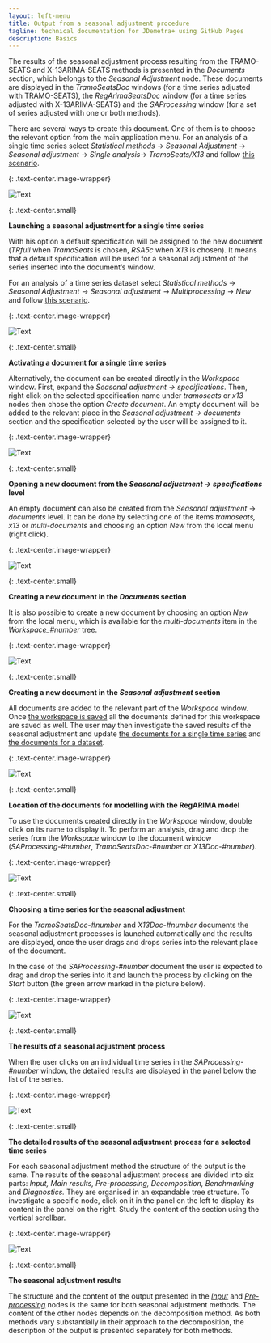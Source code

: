 ```yaml
---
layout: left-menu
title: Output from a seasonal adjustment procedure
tagline: technical documentation for JDemetra+ using GitHub Pages
description: Basics
---
```

The results of the seasonal adjustment process
resulting from the TRAMO-SEATS and X-13ARIMA-SEATS methods is presented in the *Documents* section,
which belongs to the *Seasonal Adjustment* node.
These documents are displayed in the *TramoSeatsDoc* windows (for a time
series adjusted with TRAMO-SEATS), the *RegArimaSeatsDoc* window (for a
time series adjusted with X-13ARIMA-SEATS) and the *SAProcessing* window
(for a set of series adjusted with one or both methods).

There are several ways to create this document. One of them is to choose
the relevant option from the main application menu. For an analysis of a
single time series select *Statistical methods* → *Seasonal Adjustment*
→ *Seasonal adjustment* → *Single analysis*→ *TramoSeats/X13* and follow
[this scenario](../case-studies/simplesa-single.html).

{: .text-center.image-wrapper}

![Text](/assets/img/reference-manual/manual/RM_C_pic24.jpg)

{: .text-center.small}

**Launching a seasonal adjustment for a single time series**

With his option a default specification will be assigned to the new
document (*TRfull* when *TramoSeats* is chosen, *RSA5c* when *X13* is
chosen). It means that a default specification will be used for a
seasonal adjustment of the series inserted into the document’s window.

For an analysis of a time series dataset select *Statistical methods* →
*Seasonal Adjustment* → *Seasonal adjustment* → *Multiprocessing* →
*New* and follow [this scenario](../case-studies/simplesa-muliple.html).

{: .text-center.image-wrapper}

![Text](/assets/img/reference-manual/manual/RM_C_pic25.jpg)

{: .text-center.small}

**Activating a document for a single time series**

Alternatively, the document can be created directly in the *Workspace*
window. First, expand the *Seasonal adjustment → specifications*. Then,
right click on the selected specification name under *tramoseats* or
*x13* nodes then chose the option *Create document*. An empty document
will be added to the relevant place in the *Seasonal adjustment →
documents* section and the specification selected by the user will be
assigned to it.

{: .text-center.image-wrapper}

![Text](/assets/img/reference-manual/manual/RM_C_pic26.jpg)

{: .text-center.small}

**Opening a new document from the *Seasonal adjustment → specifications* level**

An empty document can also be created from the *Seasonal adjustment* →
*documents* level. It can be done by selecting one of the items
*tramoseats,* *x13* or *multi-documents* and choosing an option *New*
from the local menu (right click).

{: .text-center.image-wrapper}

![Text](/assets/img/reference-manual/manual/RM_C_pic27.jpg)

{: .text-center.small}

**Creating a new document in the *Documents* section**

It is also possible to create a new document by choosing an option *New*
from the local menu, which is available for the *multi-documents* item
in the *Workspace\_\#number* tree.

{: .text-center.image-wrapper}

![Text](/assets/img/reference-manual/manual/RM_C_pic28.jpg)

{: .text-center.small}

**Creating a new document in the *Seasonal adjustment* section**

All documents are added to the relevant part of the *Workspace* window.
Once [the workspace is saved](../reference-manual/file.html) all the documents defined for this
workspace are saved as well. The user may then investigate the saved
results of the seasonal adjustment and update [the documents for a single time series](../simplesa-single.html) 
and [the documents for a dataset](../simplesa-muliple.html). 

{: .text-center.image-wrapper}

![Text](/assets/img/reference-manual/manual/RM_C_pic29.jpg)

{: .text-center.small}

**Location of the documents for modelling with the RegARIMA model**

To use the documents created directly in the *Workspace* window, double
click on its name to display it. To perform an analysis, drag and drop
the series from the *Workspace* window to the document window
(*SAProcessing-\#number*, *TramoSeatsDoc-\#number* or
*X13Doc-\#number*).

{: .text-center.image-wrapper}

![Text](/assets/img/reference-manual/manual/RM_C_pic30.jpg)

{: .text-center.small}

**Choosing a time series for the seasonal adjustment**

For the *TramoSeatsDoc-\#number* and *X13Doc-\#number* documents the
seasonal adjustment processes is launched automatically and the results
are displayed, once the user drags and drops series into the relevant
place of the document.

In the case of the *SAProcessing-\#number* document the user is expected
to drag and drop the series into it and launch the process by clicking
on the *Start* button (the green arrow marked in the picture below).

{: .text-center.image-wrapper}

![Text](/assets/img/reference-manual/manual/RM_C_pic31.jpg)

{: .text-center.small}

**The results of a seasonal adjustment process**

When the user clicks on an individual time series in the
*SAProcessing-\#number* window, the detailed results are displayed in
the panel below the list of the series.

{: .text-center.image-wrapper}

![Text](/assets/img/reference-manual/manual/RM_C_pic32.jpg)

{: .text-center.small}

**The detailed results of the seasonal adjustment process for a selected time series**

For each seasonal adjustment method the structure of the output is the
same. The results of the seasonal adjustment process are divided into
six parts: *Input, Main results, Pre-processing, Decomposition,
Benchmarking* and *Diagnostics.* They are organised in an expandable
tree structure. To investigate a specific node, click on it in the panel
on the left to display its content in the panel on the right. Study the
content of the section using the vertical scrollbar.

{: .text-center.image-wrapper}

![Text](/assets/img/reference-manual/manual/RM_C_pic33.jpg)

{: .text-center.small}

**The seasonal adjustment results**

The structure and the content of the output presented in the [*Input*](../reference-manual/input.html) and
[*Pre-processing*](../model-generalities.html) nodes is the same for both seasonal adjustment methods. The content of the
other nodes depends on the decomposition method. As both methods vary
substantially in their approach to the decomposition, the description of
the output is presented separately for both methods.

